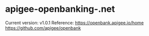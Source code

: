 # apigee-openbanking-.net

Current version:  v1.0.1
Reference: https://openbank.apigee.io/home
https://github.com/apigee/openbank

